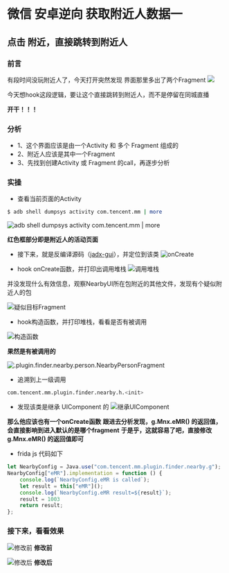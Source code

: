 
# 微信 安卓逆向 获取附近人数据一

## 点击 附近，直接跳转到附近人

### 前言
有段时间没玩附近人了，今天打开突然发现
界面那里多出了两个Fragment
![](../assets/wx/fjr10.png)

今天想hook这段逻辑，要让这个直接跳转到附近人，而不是停留在同城直播

**开干！！！**

### 分析
- 1、这个界面应该是由一个Activity 和 多个 Fragment 组成的
- 2、附近人应该是其中一个Fragment
- 3、先找到创建Activity 或 Fragment 的call，再逐步分析

### 实操
- 查看当前页面的Activity
```bash
$ adb shell dumpsys activity com.tencent.mm | more
```

![adb shell dumpsys activity com.tencent.mm | more](../assets/wx/fjr01.png)

**红色框部分即是附近人的活动页面**

- 接下来，就是反编译源码（[jadx-gui](https://github.com/skylot/jadx.git)），并定位到该类
![onCreate](../assets/wx/fjr02.png)

- hook onCreate函数，并打印出调用堆栈
![调用堆栈](../assets/wx/fjr03.png)

并没发现什么有效信息，观察NearbyUI所在包附近的其他文件，发现有个疑似附近人的包

![疑似目标Fragment](../assets/wx/fjr05.png)

- hook构造函数，并打印堆栈，看看是否有被调用

![构造函数](../assets/wx/fjr06.png)

**果然是有被调用的**

![.plugin.finder.nearby.person.NearbyPersonFragment](../assets/wx/fjr07.png)

- 追溯到上一级调用
```bash
com.tencent.mm.plugin.finder.nearby.h.<init>
```

- 发现该类是继承 UIComponent 的
![继承UIComponent](../assets/wx/fjr08.png)

**那么他应该也有一个onCreate函数**
**跟进去分析发现，g.Mnx.eMR() 的返回值，会直接影响到进入默认的是哪个fragment**
**于是乎，这就容易了吧，直接修改 g.Mnx.eMR() 的返回值即可**

- frida js 代码如下
```javascript
let NearbyConfig = Java.use("com.tencent.mm.plugin.finder.nearby.g");
NearbyConfig["eMR"].implementation = function () {
    console.log(`NearbyConfig.eMR is called`);
    let result = this["eMR"]();
    console.log(`NearbyConfig.eMR result=${result}`);
    result = 1003
    return result;
};
```

### 接下来，看看效果
![修改前](../assets/wx/1.gif)
**修改前**

![修改后](../assets/wx/2.gif)
**修改后**